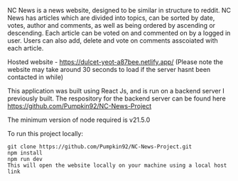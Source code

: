 NC News is a news website, designed to be similar in structure to reddit. NC News has articles which are divided into topics, can be sorted by date, votes, author and comments, as well as being ordered by ascending or descending. Each article can be voted on and commented on by a logged in user.
Users can also add, delete and vote on comments asscoiated with each article.

Hosted website - https://dulcet-yeot-a87bee.netlify.app/
(Please note the website may take around 30 seconds to load if the server hasnt been contacted in while)

This application was built using React Js, and is run on a backend server I previously built.
The respository for the backend server can be found here https://github.com/Pumpkin92/NC-News-Project

The minimum version of node required is v21.5.0

To run this project locally:

```
git clone https://github.com/Pumpkin92/NC-News-Project.git
npm install
npm run dev
This will open the website locally on your machine using a local host link
```
